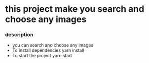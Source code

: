# this project make you search and choose any images


### description

- you can search and choose any images
- To install dependencies yarn install  
- To start the project yarn start
